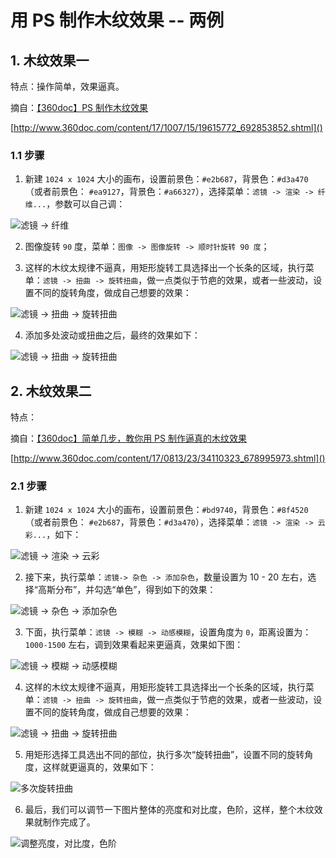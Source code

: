 # 用 PS 制作木纹效果 -- 两例

## 1. 木纹效果一

特点：操作简单，效果逼真。

摘自：[【360doc】PS 制作木纹效果](http://www.360doc.com/content/17/1007/15/19615772_692853852.shtml)

[http://www.360doc.com/content/17/1007/15/19615772_692853852.shtml]()

### 1.1 步骤

1. 新建 `1024 x 1024` 大小的画布，设置前景色：`#e2b687`，背景色：`#d3a470` （或者前景色： `#ea9127`，背景色：`#a66327`），选择菜单：`滤镜 -> 渲染 -> 纤维...`，参数可以自己调：

![滤镜 -> 纤维](./images/ps_wood01/ps_wood_grain_filter_fibre.png)

2. 图像旋转 `90` 度，菜单：`图像 -> 图像旋转 -> 顺时针旋转 90 度`；

3. 这样的木纹太规律不逼真，用矩形旋转工具选择出一个长条的区域，执行菜单：`滤镜 -> 扭曲 -> 旋转扭曲`，做一点类似于节疤的效果，或者一些波动，设置不同的旋转角度，做成自己想要的效果：

![滤镜 -> 扭曲 -> 旋转扭曲](./images/ps_wood01/ps_wood_grain_filter_twist.jpg)

4. 添加多处波动或扭曲之后，最终的效果如下：

![滤镜 -> 扭曲 -> 旋转扭曲](./images/ps_wood01/ps_wood_grain_release_01.jpg)

## 2. 木纹效果二

特点：

摘自：[【360doc】简单几步，教你用 PS 制作逼真的木纹效果](http://www.360doc.com/content/17/0813/23/34110323_678995973.shtml)

[http://www.360doc.com/content/17/0813/23/34110323_678995973.shtml]()

### 2.1 步骤

1. 新建 `1024 x 1024` 大小的画布，设置前景色：`#bd9740`，背景色：`#8f4520` （或者前景色： `#e2b687`，背景色：`#d3a470`），选择菜单：`滤镜 -> 渲染 -> 云彩...`，如下：

![滤镜 -> 渲染 -> 云彩](./images/ps_wood02/ps_wood_grain_step_01.jpg)

2. 接下来，执行菜单：`滤镜-> 杂色 -> 添加杂色`，数量设置为 10 - 20 左右，选择“高斯分布”，并勾选“单色”，得到如下的效果：

![滤镜 -> 杂色 -> 添加杂色](./images/ps_wood02/ps_wood_grain_step_02.jpg)

3. 下面，执行菜单：`滤镜 -> 模糊 -> 动感模糊`，设置角度为 `0`，距离设置为：`1000-1500` 左右，调到效果看起来更逼真，效果如下图：

![滤镜 -> 模糊 -> 动感模糊](./images/ps_wood02/ps_wood_grain_step_03.jpg)

4. 这样的木纹太规律不逼真，用矩形旋转工具选择出一个长条的区域，执行菜单：`滤镜 -> 扭曲 -> 旋转扭曲`，做一点类似于节疤的效果，或者一些波动，设置不同的旋转角度，做成自己想要的效果：

![滤镜 -> 扭曲 -> 旋转扭曲](./images/ps_wood02/ps_wood_grain_step_04.jpg)

5. 用矩形选择工具选出不同的部位，执行多次“旋转扭曲”，设置不同的旋转角度，这样就更逼真的，效果如下：

![多次旋转扭曲](./images/ps_wood02/ps_wood_grain_step_05.jpg)

6. 最后，我们可以调节一下图片整体的亮度和对比度，色阶，这样，整个木纹效果就制作完成了。

![调整亮度，对比度，色阶](./images/ps_wood02/ps_wood_grain_step_06.jpg)
